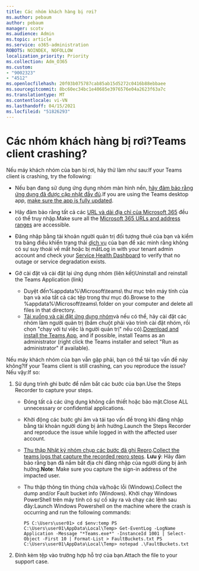 ```yaml
---
title: Các nhóm khách hàng bị rơi?
ms.author: pebaum
author: pebaum
manager: scotv
ms.audience: Admin
ms.topic: article
ms.service: o365-administration
ROBOTS: NOINDEX, NOFOLLOW
localization_priority: Priority
ms.collection: Adm_O365
ms.custom:
- "9002323"
- "4512"
ms.openlocfilehash: 20f03b075787cab85ab15d5272c0416b88ebbaee
ms.sourcegitcommit: 8bc60ec34bc1e40685e3976576e04a2623f63a7c
ms.translationtype: MT
ms.contentlocale: vi-VN
ms.lasthandoff: 04/15/2021
ms.locfileid: "51826293"
---
```

# <a name="teams-client-crashing"></a><span data-ttu-id="cf1c5-102">Các nhóm khách hàng bị rơi?</span><span class="sxs-lookup"><span data-stu-id="cf1c5-102">Teams client crashing?</span></span>

<span data-ttu-id="cf1c5-103">Nếu máy khách nhóm của bạn bị rơi, hãy thử làm như sau:</span><span class="sxs-lookup"><span data-stu-id="cf1c5-103">If your Teams client is crashing, try the following:</span></span>

- <span data-ttu-id="cf1c5-104">Nếu bạn đang sử dụng ứng dụng nhóm màn hình nền, [hãy đảm bảo rằng ứng dụng đã được cập nhật đầy đủ](https://support.office.com/article/Update-Microsoft-Teams-535a8e4b-45f0-4f6c-8b3d-91bca7a51db1).</span><span class="sxs-lookup"><span data-stu-id="cf1c5-104">If you are using the Teams desktop app, [make sure the app is fully updated](https://support.office.com/article/Update-Microsoft-Teams-535a8e4b-45f0-4f6c-8b3d-91bca7a51db1).</span></span>

- <span data-ttu-id="cf1c5-105">Hãy đảm bảo rằng tất cả các [URL và dải địa chỉ của Microsoft 365](https://docs.microsoft.com/microsoftteams/connectivity-issues) đều có thể truy nhập.</span><span class="sxs-lookup"><span data-stu-id="cf1c5-105">Make sure all the [Microsoft 365 URLs and address ranges](https://docs.microsoft.com/microsoftteams/connectivity-issues) are accessible.</span></span>

- <span data-ttu-id="cf1c5-106">Đăng nhập bằng tài khoản người quản trị đối tượng thuê của bạn và kiểm tra bảng điều khiển trạng thái [dịch vụ](https://docs.microsoft.com/office365/enterprise/view-service-health) của bạn để xác minh rằng không có sự suy thoái về mất hoặc bị mất</span><span class="sxs-lookup"><span data-stu-id="cf1c5-106">Log in with your tenant admin account and check your [Service Health Dashboard](https://docs.microsoft.com/office365/enterprise/view-service-health) to verify that no outage or service degradation exists.</span></span>

- <span data-ttu-id="cf1c5-107">Gỡ cài đặt và cài đặt lại ứng dụng nhóm (liên kết)</span><span class="sxs-lookup"><span data-stu-id="cf1c5-107">Uninstall and reinstall the Teams Application (link)</span></span>
    - <span data-ttu-id="cf1c5-108">Duyệt đến%appdata%\Microsoft\teams\ thư mục trên máy tính của bạn và xóa tất cả các tệp trong thư mục đó.</span><span class="sxs-lookup"><span data-stu-id="cf1c5-108">Browse to the %appdata%\Microsoft\teams\ folder on your computer and delete all files in that directory.</span></span>
    - <span data-ttu-id="cf1c5-109">[Tải xuống và cài đặt ứng dụng nhóm](https://www.microsoft.com/microsoft-365/microsoft-teams/group-chat-software#office-DesktopAppDownload-ofoushy)và nếu có thể, hãy cài đặt các nhóm làm người quản trị (bấm chuột phải vào trình cài đặt nhóm, rồi chọn "chạy với tư việc là người quản trị" nếu có).</span><span class="sxs-lookup"><span data-stu-id="cf1c5-109">[Download and install the Teams App](https://www.microsoft.com/microsoft-365/microsoft-teams/group-chat-software#office-DesktopAppDownload-ofoushy), and if possible, install Teams as an administrator (right click the Teams installer and select "Run as administrator" if available).</span></span>

<span data-ttu-id="cf1c5-110">Nếu máy khách nhóm của bạn vẫn gặp phải, bạn có thể tái tạo vấn đề này không?</span><span class="sxs-lookup"><span data-stu-id="cf1c5-110">If your Teams client is still crashing, can you reproduce the issue?</span></span> <span data-ttu-id="cf1c5-111">Nếu vậy:</span><span class="sxs-lookup"><span data-stu-id="cf1c5-111">If so:</span></span>

1. <span data-ttu-id="cf1c5-112">Sử dụng trình ghi bước để nắm bắt các bước của bạn.</span><span class="sxs-lookup"><span data-stu-id="cf1c5-112">Use the Steps Recorder to capture your steps.</span></span>
    - <span data-ttu-id="cf1c5-113">Đóng tất cả các ứng dụng không cần thiết hoặc bảo mật.</span><span class="sxs-lookup"><span data-stu-id="cf1c5-113">Close ALL unnecessary or confidential applications.</span></span>
    - <span data-ttu-id="cf1c5-114">Khởi động các bước ghi âm và tái tạo vấn đề trong khi đăng nhập bằng tài khoản người dùng bị ảnh hưởng.</span><span class="sxs-lookup"><span data-stu-id="cf1c5-114">Launch the Steps Recorder and reproduce the issue while logged in with the affected user account.</span></span>
    - <span data-ttu-id="cf1c5-115">[Thu thập Nhật ký nhóm chụp các bước đã ghi Repro](https://docs.microsoft.com/microsoftteams/log-files).</span><span class="sxs-lookup"><span data-stu-id="cf1c5-115">[Collect the teams logs that capture the recorded repro steps](https://docs.microsoft.com/microsoftteams/log-files).</span></span> <span data-ttu-id="cf1c5-116">**Lưu ý**: Hãy đảm bảo rằng bạn đã nắm bắt địa chỉ đăng nhập của người dùng bị ảnh hưởng.</span><span class="sxs-lookup"><span data-stu-id="cf1c5-116">**Note**: Make sure you capture the sign-in address of the impacted user.</span></span>
    - <span data-ttu-id="cf1c5-117">Thu thập thông tin thùng chứa và/hoặc lỗi (Windows).</span><span class="sxs-lookup"><span data-stu-id="cf1c5-117">Collect the dump and/or Fault bucket info (Windows).</span></span> <span data-ttu-id="cf1c5-118">Khởi chạy Windows PowerShell trên máy tính có sự cố xảy ra và chạy các lệnh sau đây:</span><span class="sxs-lookup"><span data-stu-id="cf1c5-118">Launch Windows Powershell on the machine where the crash is occurring and run the following commands:</span></span>

        `
        PS C:\Users\user01> cd $env:temp
        PS C:\Users\user01\AppData\Local\Temp> Get-EventLog -LogName Application -Message "*Teams.exe*" -InstanceId 1001 | Select-Object -First 10 | Format-List > FaultBuckets.txt
        PS C:\Users\user01\AppData\Local\Temp> notepad .\FaultBuckets.txt
        `
    
2. <span data-ttu-id="cf1c5-119">Đính kèm tệp vào trường hợp hỗ trợ của bạn.</span><span class="sxs-lookup"><span data-stu-id="cf1c5-119">Attach the file to your support case.</span></span>
